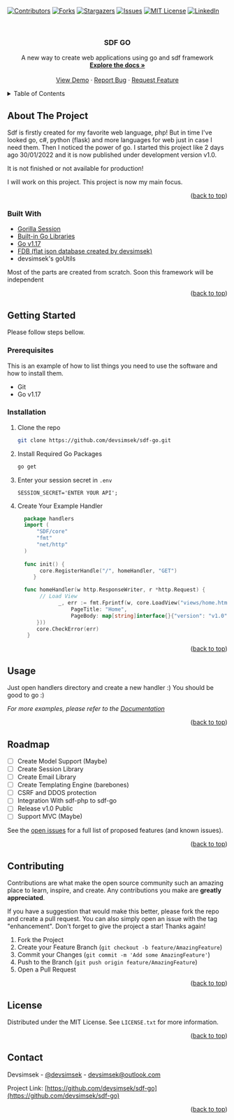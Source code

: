 <div id="top"></div>

[![Contributors][contributors-shield]][contributors-url]
[![Forks][forks-shield]][forks-url]
[![Stargazers][stars-shield]][stars-url]
[![Issues][issues-shield]][issues-url]
[![MIT License][license-shield]][license-url]
[![LinkedIn][linkedin-shield]][linkedin-url]



<!-- PROJECT LOGO -->
<br />
<div align="center">
  <a href="https://github.com/devsimsek/sdf-go">
  </a>

<h3 align="center">SDF GO</h3>

  <p align="center">
    A new way to create web applications using go and sdf framework
    <br />
    <a href="https://github.com/devsimsek/sdf-go"><strong>Explore the docs »</strong></a>
    <br />
    <br />
    <a href="https://github.com/devsimsek/sdf-go">View Demo</a>
    ·
    <a href="https://github.com/devsimsek/sdf-go/issues">Report Bug</a>
    ·
    <a href="https://github.com/devsimsek/sdf-go/issues">Request Feature</a>
  </p>
</div>



<!-- TABLE OF CONTENTS -->
<details>
  <summary>Table of Contents</summary>
  <ol>
    <li>
      <a href="#about-the-project">About The Project</a>
      <ul>
        <li><a href="#built-with">Built With</a></li>
      </ul>
    </li>
    <li>
      <a href="#getting-started">Getting Started</a>
      <ul>
        <li><a href="#prerequisites">Prerequisites</a></li>
        <li><a href="#installation">Installation</a></li>
      </ul>
    </li>
    <li><a href="#usage">Usage</a></li>
    <li><a href="#roadmap">Roadmap</a></li>
    <li><a href="#contributing">Contributing</a></li>
    <li><a href="#license">License</a></li>
    <li><a href="#contact">Contact</a></li>
  </ol>
</details>



<!-- ABOUT THE PROJECT -->

## About The Project

Sdf is firstly created for my favorite web language, php! But in time I've looked go, c#, python (flask) and more
languages for web just in case I need them. Then I noticed the power of go. I started this project like 2 days ago
30/01/2022 and it is now published under development version v1.0.

It is not finished or not available for production!

I will work on this project. This project is now my main focus.

<p align="right">(<a href="#top">back to top</a>)</p>

### Built With

* [Gorilla Session](http://gorillatoolkit.org/pkg/sessions)
* [Built-in Go Libraries](https://go.dev/)
* [Go v1.17](https://go.dev/)
* [FDB (flat json database created by devsimsek)](https://github.com/devsimsek/project-sdf-examples/blob/main/blog/app/libraries/Fdb.php)
* devsimsek's goUtils

Most of the parts are created from scratch. Soon this framework will be independent

<p align="right">(<a href="#top">back to top</a>)</p>



<!-- GETTING STARTED -->

## Getting Started

Please follow steps bellow.

### Prerequisites

This is an example of how to list things you need to use the software and how to install them.

* Git
* Go v1.17

### Installation

1. Clone the repo
   ```sh
   git clone https://github.com/devsimsek/sdf-go.git
   ```
2. Install Required Go Packages
   ```sh
   go get
   ```
3. Enter your session secret in `.env`
   ```
   SESSION_SECRET='ENTER YOUR API';
   ```
4. Create Your Example Handler

    ```go
      package handlers
      import (
          "SDF/core"
          "fmt"
          "net/http"
      )
      
      func init() {
           core.RegisterHandle("/", homeHandler, "GET")
	     }
   
      func homeHandler(w http.ResponseWriter, r *http.Request) { 
           // Load View
		         _, err := fmt.Fprintf(w, core.LoadView("views/home.html", core.PageData{
		             PageTitle: "Home",
		             PageBody: map[string]interface{}{"version": "v1.0"},
          }))
          core.CheckError(err)
       }
    ```

<p align="right">(<a href="#top">back to top</a>)</p>



<!-- USAGE EXAMPLES -->

## Usage

Just open handlers directory and create a new handler :) You should be good to go :)

_For more examples, please refer to the [Documentation](https://gihtub.com/devsimsek/sdf-go/wiki)_

<p align="right">(<a href="#top">back to top</a>)</p>



<!-- ROADMAP -->

## Roadmap

- [ ] Create Model Support (Maybe)
- [ ] Create Session Library
- [ ] Create Email Library
- [ ] Create Templating Engine (barebones)
- [ ] CSRF and DDOS protection
- [ ] Integration With sdf-php to sdf-go
- [ ] Release v1.0 Public
- [ ] Support MVC (Maybe)

See the [open issues](https://github.com/devsimsek/sdf-go/issues) for a full list of proposed features (and known
issues).

<p align="right">(<a href="#top">back to top</a>)</p>



<!-- CONTRIBUTING -->

## Contributing

Contributions are what make the open source community such an amazing place to learn, inspire, and create. Any
contributions you make are **greatly appreciated**.

If you have a suggestion that would make this better, please fork the repo and create a pull request. You can also
simply open an issue with the tag "enhancement". Don't forget to give the project a star! Thanks again!

1. Fork the Project
2. Create your Feature Branch (`git checkout -b feature/AmazingFeature`)
3. Commit your Changes (`git commit -m 'Add some AmazingFeature'`)
4. Push to the Branch (`git push origin feature/AmazingFeature`)
5. Open a Pull Request

<p align="right">(<a href="#top">back to top</a>)</p>



<!-- LICENSE -->

## License

Distributed under the MIT License. See `LICENSE.txt` for more information.

<p align="right">(<a href="#top">back to top</a>)</p>



<!-- CONTACT -->

## Contact

Devsimsek - [@devsimsek](https://linkedin.com/in/devsimsek) - devsimsek@outlook.com

Project Link: [https://github.com/devsimsek/sdf-go](https://github.com/devsimsek/sdf-go)

<p align="right">(<a href="#top">back to top</a>)</p>




<!-- MARKDOWN LINKS & IMAGES -->

[contributors-shield]: https://img.shields.io/github/contributors/devsimsek/sdf-go.svg?style=for-the-badge

[contributors-url]: https://github.com/devsimsek/sdf-go/graphs/contributors

[forks-shield]: https://img.shields.io/github/forks/devsimsek/sdf-go.svg?style=for-the-badge

[forks-url]: https://github.com/devsimsek/sdf-go/network/members

[stars-shield]: https://img.shields.io/github/stars/devsimsek/sdf-go.svg?style=for-the-badge

[stars-url]: https://github.com/devsimsek/sdf-go/stargazers

[issues-shield]: https://img.shields.io/github/issues/devsimsek/sdf-go.svg?style=for-the-badge

[issues-url]: https://github.com/devsimsek/sdf-go/issues

[license-shield]: https://img.shields.io/github/license/devsimsek/sdf-go.svg?style=for-the-badge

[license-url]: https://github.com/devsimsek/sdf-go/blob/master/LICENSE.txt

[linkedin-shield]: https://img.shields.io/badge/-LinkedIn-black.svg?style=for-the-badge&logo=linkedin&colorB=555

[linkedin-url]: https://linkedin.com/in/devsimsek
